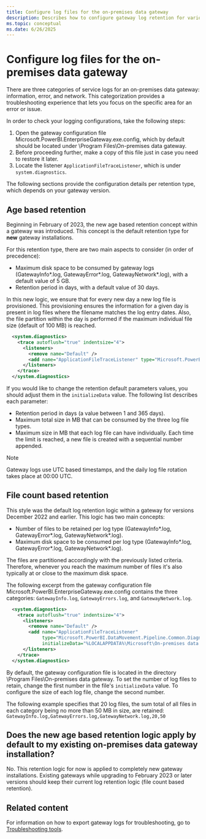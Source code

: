 ```yaml
---
title: Configure log files for the on-premises data gateway
description: Describes how to configure gateway log retention for various versions of the on-premises data gateway.
ms.topic: conceptual
ms.date: 6/26/2025
---
```

# Configure log files for the on-premises data gateway

There are three categories of service logs for an on-premises data gateway: information, error, and network. This categorization provides a troubleshooting experience that lets you focus on the specific area for an error or issue.

In order to check your logging configurations, take the following steps:

1. Open the gateway configuration file Microsoft.PowerBI.EnterpriseGateway.exe.config, which by default should be located under \Program Files\On-premises data gateway.
1. Before proceeding further, make a copy of this file just in case you need to restore it later.
1. Locate the listener `ApplicationFileTraceListener`, which is under `system.diagnostics`.

The following sections provide the configuration details per retention type, which depends on your gateway version.

## Age based retention

Beginning in February of 2023, the new age based retention concept within a gateway was introduced. This concept is the default retention type for **new** gateway installations.

For this retention type, there are two main aspects to consider (in order of precedence):

* Maximum disk space to be consumed by gateway logs (GatewayInfo*.log, GatewayError*.log, GatewayNetwork*.log), with a default value of 5 GB.
* Retention period in days, with a default value of 30 days.

In this new logic, we ensure that for every new day a new log file is provisioned. This provisioning ensures the information for a given day is present in log files where the filename matches the log entry dates.
Also, the file partition within the day is performed if the maximum individual file size (default of 100 MB) is reached.

```xml
  <system.diagnostics>
    <trace autoflush="true" indentsize="4">
      <listeners>
        <remove name="Default" />
        <add name="ApplicationFileTraceListener" type="Microsoft.PowerBI.DataMovement.Pipeline.Common.Diagnostics.AgeBasedRetentionRotatableFilesManagerTraceListener, Microsoft.PowerBI.DataMovement.Pipeline.Common" initializeData="%LOCALAPPDATA%\Microsoft\On-premises data gateway\,30,5120,100" />
      </listeners>
    </trace>
  </system.diagnostics>
```

If you would like to change the retention default parameters values, you should adjust them in the `initializeData` value. The following list describes each parameter:

* Retention period in days (a value between 1 and 365 days).
* Maximum total size in MB that can be consumed by the three log file types.
* Maximum size in MB that each log file can have individually. Each time the limit is reached, a new file is created with a sequential number appended.

> [!NOTE]
> Gateway logs use UTC based timestamps, and the daily log file rotation takes place at 00:00 UTC.

## File count based retention

This style was the default log retention logic within a gateway for versions December 2022 and earlier. This logic has two main concepts:

* Number of files to be retained per log type (GatewayInfo*.log, GatewayError*.log, GatewayNetwork*.log).
* Maximum disk space to be consumed per log type (GatewayInfo*.log, GatewayError*.log, GatewayNetwork*.log).

The files are partitioned accordingly with the previously listed criteria. Therefore, whenever you reach the maximum number of files it's also typically at or close to the maximum disk space.

The following excerpt from the gateway configuration file Microsoft.PowerBI.EnterpriseGateway.exe.config contains the three categories: `GatewayInfo.log`, `GatewayErrors.log`, and `GatewayNetwork.log`.

```xml
  <system.diagnostics>
    <trace autoflush="true" indentsize="4">
      <listeners>
        <remove name="Default" />
        <add name="ApplicationFileTraceListener"
             type="Microsoft.PowerBI.DataMovement.Pipeline.Common.Diagnostics.RotatableFilesManagerTraceListener, Microsoft.PowerBI.DataMovement.Pipeline.Common"
             initializeData="%LOCALAPPDATA%\Microsoft\On-premises data gateway\,GatewayInfo.log,GatewayErrors.log,GatewayNetwork.log,20,50" />
      </listeners>
    </trace>
  </system.diagnostics>
```

By default, the gateway configuration file is located in the directory \Program Files\On-premises data gateway. To set the number of log files to retain, change the first number in the file's `initializeData` value. To configure the size of each log file, change the second number.

The following example specifies that 20 log files, the sum total of all files in each category being no more than 50 MB in size, are retained:
 `GatewayInfo.log,GatewayErrors.log,GatewayNetwork.log,20,50`

## Does the new age based retention logic apply by default to my existing on-premises data gateway installation?

No. This retention logic for now is applied to completely new gateway installations. Existing gateways while upgrading to February 2023 or later versions should keep their current log retention logic (file count based retention).

## Related content

For information on how to export gateway logs for troubleshooting, go to [Troubleshooting tools](service-gateway-tshoot.md#troubleshooting-tools).
